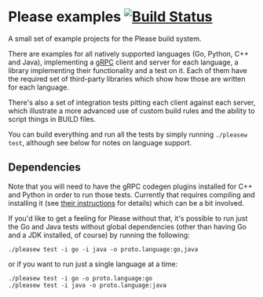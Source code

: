 # Please examples [![Build Status](https://circleci.com/gh/thought-machine/please-examples.svg?style=shield)](https://circleci.com/gh/thought-machine/please-examples)
A small set of example projects for the Please build system.

There are examples for all natively supported languages (Go, Python, C++ and Java),
implementing a [gRPC](https://grpc.io) client and server for each language,
a library implementing their functionality and a test on it. Each of
them have the required set of third-party libraries which show how
those are written for each language.

There's also a set of integration tests pitting each client against
each server, which illustrate a more advanced use of custom build
rules and the ability to script things in BUILD files.

You can build everything and run all the tests by simply running
`./pleasew test`, although see below for notes on language support.

Dependencies
------------

Note that you will need to have the gRPC codegen plugins installed
for C++ and Python in order to run those tests. Currently that requires
compiling and installing it (see [their instructions](https://github.com/grpc/grpc/blob/master/INSTALL.md)
for details) which can be a bit involved.

If you'd like to get a feeling for Please without that, it's possible
to run just the Go and Java tests without global dependencies (other than
having Go and a JDK installed, of course) by running the following:
```
./pleasew test -i go -i java -o proto.language:go,java
```
or if you want to run just a single language at a time:
```
./pleasew test -i go -o proto.language:go
./pleasew test -i java -o proto.language:java
```

